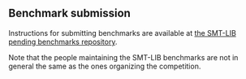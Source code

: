 ## Benchmark submission

Instructions for submitting benchmarks are available at [the SMT-LIB
pending benchmarks
repository](https://clc-gitlab.cs.uiowa.edu:2443/SMT-LIB-benchmarks-tmp/benchmarks-pending).

Note that the people maintaining the SMT-LIB benchmarks are not in
general the same as the ones organizing the competition.
